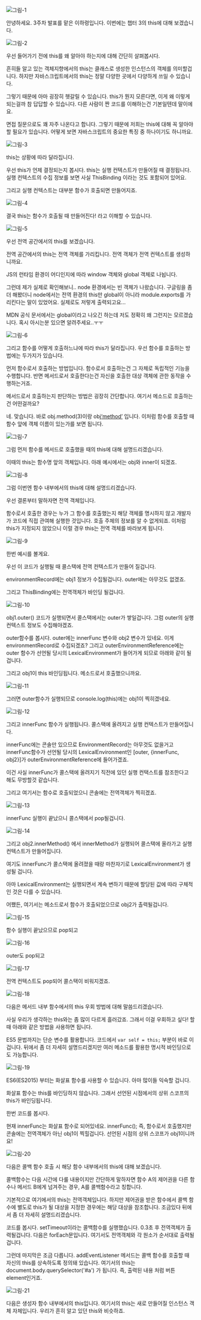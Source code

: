 ![그림-1](https://github.com/inu-appcenter/core-javascript-study/blob/main/ch03/images/001.png?raw=true "그림-1")

안녕하세요. 3주차 발표를 맡은 이하령입니다.
이번에는 챕터 3의 this에 대해 보겠습니다.

![그림-2](https://github.com/inu-appcenter/core-javascript-study/blob/main/ch03/images/002.png?raw=true "그림-2")

우선 들어가기 전에 this를 왜 알아야 하는지에 대해 간단히 살펴봅시다.

흔히들 알고 있는 객체지향에서의 this는 클래스로 생성한 인스턴스의 객체를 의미할겁니다. 하지만 자바스크립트에서의 this는 정말 다양한 곳에서 다양하게 쓰일 수 있습니다.

그렇기 때문에 아마 굉장히 헷갈릴 수 있습니다. this가 뭔지 모른다면, 이게 왜 이렇게 되는걸까 참 답답할 수 있습니다. 다른 사람이 짠 코드를 이해하는건 기본일텐데 말이에요.

면접 질문으로도 꽤 자주 나온다고 합니다. 그렇기 때문에 저희는 this에 대해 꼭 알아야 할 필요가 있습니다. 어떻게 보면 자바스크립트의 중요한 특징 중 하나이기도 하니까요.

![그림-3](https://github.com/inu-appcenter/core-javascript-study/blob/main/ch03/images/003.png?raw=true "그림-3")

this는 상황에 따라 달라집니다.

우선 this가 언제 결정되는지 봅시다. this는 실행 컨텍스트가 만들어질 때 결정됩니다. 실행 컨텍스트의 수집 정보를 보면 사실 ThisBinding 이라는 것도 포함되어 있어요.

그리고 실행 컨텍스트는 대부분 함수가 호출되면 만들어지죠.

![그림-4](https://github.com/inu-appcenter/core-javascript-study/blob/main/ch03/images/004.png?raw=true "그림-4")

결국 this는 함수가 호출될 때 만들어진다! 라고 이해할 수 있습니다.

![그림-5](https://github.com/inu-appcenter/core-javascript-study/blob/main/ch03/images/005.png?raw=true "그림-5")

우선 전역 공간에서의 this를 보겠습니다.

전역 공간에서의 this는 전역 객체를 가리킵니다. 전역 객체가 전역 컨텍스트를 생성하니까요.

JS의 런타임 환경이 어디인지에 따라 window 객체와 global 객체로 나뉩니다.

그런데 제가 실제로 확인해보니.. node 환경에서는 빈 객체가 나왔습니다. 구글링을 좀 더 해봤더니 node에서는 전역 환경의 this만 global이 아니라 module.exports를 가리킨다는 말이 있었어요. 실제로도 저렇게 출력되고요...

MDN 공식 문서에서는 global이라고 나오긴 하는데 저도 정확히 왜 그런지는 모르겠습니다. 혹시 아시는분 있으면 알려주세요..ㅜㅜ

![그림-6](https://github.com/inu-appcenter/core-javascript-study/blob/main/ch03/images/006.png?raw=true "그림-6")

그리고 함수를 어떻게 호출하느냐에 따라 this가 달라집니다. 우선 함수를 호출하는 방법에는 두가지가 있습니다.

먼저 함수로서 호출하는 방법입니다.
함수로서 호출하는건 그 자체로 독립적인 기능을 수행합니다.
반면 메서드로서 호출한다는건 자신을 호출한 대상 객체에 관한 동작을 수행하는거죠.

메서드로서 호출하는지 판단하는 방법은 굉장히 간단합니다.
여기서 메소드로 호출하는건 어떤걸까요?

네. 맞습니다. 바로 obj.method(3)이랑 obj[‘method’](2) 입니다.
이처럼 함수를 호출할 때 함수 앞에 객체 이름이 있는가를 보면 됩니다.

![그림-7](https://github.com/inu-appcenter/core-javascript-study/blob/main/ch03/images/007.png?raw=true "그림-7")

그럼 먼저 함수를 메서드로 호출했을 때의 this에 대해 설명드리겠습니다.

이때의 this는 함수명 앞의 객체입니다. 아래 예시에서는 obj와 inner이 되겠죠.

![그림-8](https://github.com/inu-appcenter/core-javascript-study/blob/main/ch03/images/008.png?raw=true "그림-8")

그럼 이번엔 함수 내부에서의 this에 대해 설명드리겠습니다.

우선 결론부터 말하자면 전역 객체입니다.

함수로서 호출한 경우는 누가 그 함수를 호출했는지 해당 객체를 명시하지 않고 개발자가 코드에 직접 관여해 실행한 것입니다. 호출 주체의 정보를 알 수 없게되죠.
이처럼 this가 지정되지 않았으니 이럴 경우 this는 전역 객체를 바라보게 됩니다.

![그림-9](https://github.com/inu-appcenter/core-javascript-study/blob/main/ch03/images/009.png?raw=true "그림-9")

한번 예시를 볼게요.

우선 이 코드가 실행될 때 콜스택에 전역 컨텍스트가 만들어 질겁니다.

environmentRecord에는 obj1 정보가 수집될겁니다. outer에는 아무것도 없겠죠.

그리고 ThisBinding에는 전역객체가 바인딩 될겁니다.

![그림-10](https://github.com/inu-appcenter/core-javascript-study/blob/main/ch03/images/010.png?raw=true "그림-10")

obj1.outer() 코드가 실행되면서 콜스택에서는 outer가 쌓일겁니다. 그럼 outer의 실행컨텍스트 정보도 수집해야겠죠.

outer함수를 봅시다. outer에는 innerFunc 변수와 obj2 변수가 있네요. 이게 environmentRecord로 수집되겠죠?
그리고 outerEnvironmentReference에는 outer 함수가 선언될 당시의 LexicalEnvironment가 들어가게 되므로 아래와 같이 될겁니다.

그리고 obj1이 this 바인딩됩니다. 메소드로서 호출했으니까요.

![그림-11](https://github.com/inu-appcenter/core-javascript-study/blob/main/ch03/images/011.png?raw=true "그림-11")

그러면 outer함수가 실행되므로 console.log(this)에는 obj1이 찍히겠네요.

![그림-12](https://github.com/inu-appcenter/core-javascript-study/blob/main/ch03/images/012.png?raw=true "그림-12")

그리고 innerFunc 함수가 실행됩니다. 콜스택에 올려지고 실행 컨텍스트가 만들어집니다.

innerFunc에는 콘솔만 있으므로 EnvironmentRecord는 아무것도 없을거고 innerFunc함수가 선언될 당시의 LexicalEnvironment인 [outer, {innerFunc, obj2}]가 outerEnvironmentReference에 들어가겠죠.

이건 사실 innerFunc가 콜스택에 올려지기 직전에 있던 실행 컨택스트를 참조한다고 해도 무방할것 같습니다.

그리고 여기서는 함수로 호출되었으니 콘솔에는 전역객체가 찍히겠죠.

![그림-13](https://github.com/inu-appcenter/core-javascript-study/blob/main/ch03/images/013.png?raw=true "그림-13")

innerFunc 실행이 끝났으니 콜스택에서 pop될겁니다.

![그림-14](https://github.com/inu-appcenter/core-javascript-study/blob/main/ch03/images/014.png?raw=true "그림-14")

그리고 obj2.innerMethod() 에서 innerMethod가 실행되어 콜스택에 올라가고 실행 컨텍스트가 만들어집니다.

여기도 innerFunc가 콜스택에 올려졌을 때랑 마찬자기로 LexicalEnvironment가 생성될 겁니다.

아마 LexicalEnvironment는 실행되면서 계속 변하기 때문에 할당된 값에 따라 구체적인 것은 다를 수 있습니다.

어쨌든, 여기서는 메소드로서 함수가 호출되었으므로 obj2가 촐력될겁니다.

![그림-15](https://github.com/inu-appcenter/core-javascript-study/blob/main/ch03/images/015.png?raw=true "그림-15")

함수 실행이 끝났으므로 pop되고

![그림-16](https://github.com/inu-appcenter/core-javascript-study/blob/main/ch03/images/016.png?raw=true "그림-16")

outer도 pop되고

![그림-17](https://github.com/inu-appcenter/core-javascript-study/blob/main/ch03/images/017.png?raw=true "그림-17")

전역 컨텍스트도 pop되어 콜스택이 비워지겠죠.

![그림-18](https://github.com/inu-appcenter/core-javascript-study/blob/main/ch03/images/018.png?raw=true "그림-18")

다음은 메서드 내부 함수에서의 this 우회 방법에 대해 말씀드리겠습니다.

사실 우리가 생각하는 this와는 좀 많이 다르게 흘러갔죠. 그래서 이걸 우회하고 싶다! 할 때 아래와 같은 방법을 사용하면 됩니다.

ES5 문법까지는 단순 변수를 활용합니다. 코드에서 `var self = this;` 부분이 바로 이겁니다. 뒤에서 좀 더 자세히 설명드리겠지만 여러 메소드를 활용한 명시적 바인딩으로도 가능합니다.

![그림-19](https://github.com/inu-appcenter/core-javascript-study/blob/main/ch03/images/019.png?raw=true "그림-19")

ES6(ES2015) 부터는 화살표 함수를 사용할 수 있습니다. 아마 많이들 익숙할 겁니다.

화살표 함수는 this를 바인딩하지 않습니다. 그래서 선언된 시점에서의 상위 스코프의 this가 바인딩됩니다.

한번 코드를 봅시다.

현재 innerFunc는 화살표 함수로 되어있네요. innerFunc(); 즉, 함수로서 호출했지만 콘솔에는 전역객체가 아닌 obj1이 찍힐겁니다. 선언된 시점의 상위 스코프가 obj1이니까요!

![그림-20](https://github.com/inu-appcenter/core-javascript-study/blob/main/ch03/images/020.png?raw=true "그림-20")

다음은 콜백 함수 호출 시 해당 함수 내부에서의 this에 대해 보겠습니다.

콜백함수는 다음 시간에 다룰 내용이지만 간단하게 말하자면 함수 A의 제어권을 다른 함수나 메서드 B에게 넘겨주는 경우, A를 콜백함수라고 칭합니다.

기본적으로 여기에서의 this는 전역객체입니다. 하지만 제어권을 받은 함수에서 콜백 함수에 별도로 this가 될 대상을 지정한 경우에는 해당 대상을 참조합니다. 조금있다 뒤에서 좀 더 자세히 설명드리겠습니다.

코드를 봅시다.
setTimeout이라는 콜백함수를 실행했습니다. 0.3초 후 전역객체가 출력될겁니다.
다음은 forEach문입니다. 여기서도 전역객체와 각 원소가 순서대로 출력될겁니다.

그런데 마지막은 조금 다릅니다. addEventListener 메서드는 콜백 함수를 호출할 때 자신의 this를 상속하도록 정의돼 있습니다.
여기서의 this는 document.body.querySelector('#a') 가 됩니다. 즉, 출력된 내용 처럼 버튼 element인거죠.

![그림-21](https://github.com/inu-appcenter/core-javascript-study/blob/main/ch03/images/021.png?raw=true "그림-21")

다음은 생성자 함수 내부에서의 this입니다. 여기서의 this는 새로 만들어질 인스턴스 객체 자체입니다. 우리가 흔히 알고 있던 this와 비슷하죠.
